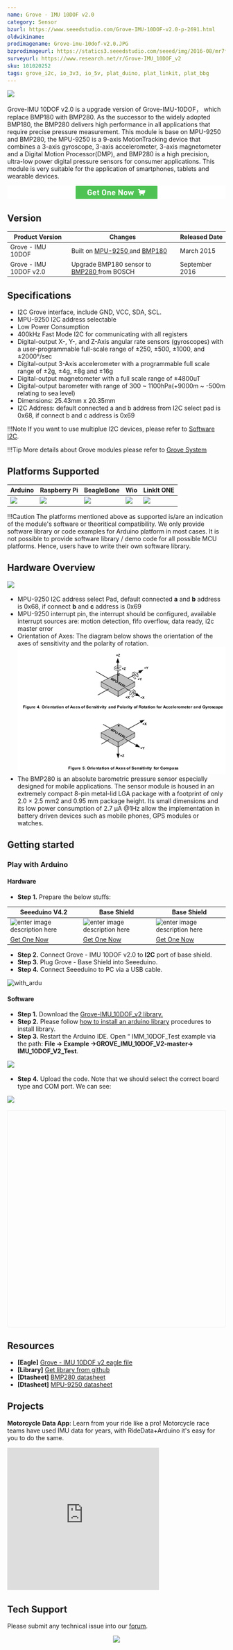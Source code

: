 ```yaml
---
name: Grove - IMU 10DOF v2.0
category: Sensor
bzurl: https://www.seeedstudio.com/Grove-IMU-10DOF-v2.0-p-2691.html
oldwikiname:
prodimagename: Grove-imu-10dof-v2.0.JPG
bzprodimageurl: https://statics3.seeedstudio.com/seeed/img/2016-08/mr7fhEvszUFQsHT2SjUSVb29.jpg
surveyurl: https://www.research.net/r/Grove-IMU_10DOF_v2
sku: 101020252
tags: grove_i2c, io_3v3, io_5v, plat_duino, plat_linkit, plat_bbg
---
```


![](https://files.seeedstudio.com/wiki/Grove-IMU_10DOF_v2.0/img/Grove-imu-10dof-v2.0.jpg)

Grove-IMU 10DOF v2.0 is a upgrade version of Grove-IMU-10DOF， which replace BMP180 with BMP280. As the successor to the widely adopted BMP180, the BMP280 delivers high performance in all applications that require precise pressure measurement. This module is base on MPU-9250 and BMP280, the MPU-9250 is a 9-axis MotionTracking device that combines a 3-axis gyroscope, 3-axis accelerometer, 3-axis magnetometer and a Digital Motion Processor(DMP), and BMP280 is a high precision, ultra-low power digital pressure sensors for consumer applications. This module is very suitable for the application of smartphones, tablets and wearable devices.

[![](https://raw.githubusercontent.com/SeeedDocument/common/master/Get_One_Now_Banner.png)](https://www.seeedstudio.com/Grove-IMU-10DOF-v2.0-p-2691.html)

## Version

|  Product Version       | Changes                                                                                                                                                                                                                                      | Released Date  |
|------------------------|----------------------------------------------------------------------------------------------------------------------------------------------------------------------------------------------------------------------------------------------|----------------|
| Grove - IMU 10DOF      | Built on [MPU-9250 ](https://raw.githubusercontent.com/SeeedDocument/Grove-IMU_10DOF/master/res/MPU-9250A_Product_Specification.pdf ) and [BMP180 ](https://raw.githubusercontent.com/SeeedDocument/Grove-IMU_10DOF/master/res/BMP180.pdf )  | March 2015     |
| Grove - IMU 10DOF v2.0 | Upgrade BMP180 sensor to [BMP280 ](https://raw.githubusercontent.com/SeeedDocument/Grove-Barometer_Sensor-BMP280/master/res/Grove-Barometer_Sensor-BMP280-BMP280-DS001-12_Datasheet.pdf ) from BOSCH                                         | September 2016 |


## Specifications


-   I2C Grove interface, include GND, VCC, SDA, SCL.
-   MPU-9250 I2C address selectable
-   Low Power Consumption
-   400kHz Fast Mode I2C for communicating with all registers
-   Digital-output X-, Y-, and Z-Axis angular rate sensors (gyroscopes) with a user-programmable full-scale range of ±250, ±500, ±1000, and ±2000°/sec
-   Digital-output 3-Axis accelerometer with a programmable full scale range of ±2g, ±4g, ±8g and ±16g
-   Digital-output magnetometer with a full scale range of ±4800uT
-   Digital-output barometer with range of 300 ~ 1100hPa(+9000m ~ -500m relating to sea level)
-   Dimensions: 25.43mm x 20.35mm
- I2C Address: default connected a and b address from I2C select pad is 0x68, if connect b and c address is 0x69

!!!Note
    If you want to use multiplue I2C devices, please refer to [Software I2C](http://wiki.seeedstudio.com/Arduino_Software_I2C_user_guide/).

!!!Tip
    More details about Grove modules please refer to [Grove System](http://wiki.seeedstudio.com/Grove_System/)

## Platforms Supported


| Arduino                                                                                             | Raspberry Pi                                                                                             | BeagleBone                                                                                      | Wio                                                                                               | LinkIt ONE                                                                                         |
|-----------------------------------------------------------------------------------------------------|----------------------------------------------------------------------------------------------------------|-------------------------------------------------------------------------------------------------|---------------------------------------------------------------------------------------------------|----------------------------------------------------------------------------------------------------|
| ![](https://files.seeedstudio.com/wiki/wiki_english/docs/images/arduino_logo.jpg) | ![](https://files.seeedstudio.com/wiki/wiki_english/docs/images/raspberry_pi_logo_n.jpg) | ![](https://files.seeedstudio.com/wiki/wiki_english/docs/images/bbg_logo.jpg) | ![](https://files.seeedstudio.com/wiki/wiki_english/docs/images/wio_logo_n.jpg) | ![](https://files.seeedstudio.com/wiki/wiki_english/docs/images/linkit_logo.jpg) |

!!!Caution
    The platforms mentioned above as supported is/are an indication of the module's software or theoritical compatibility. We only provide software library or code examples for Arduino platform in most cases. It is not possible to provide software library / demo code for all possible MCU platforms. Hence, users have to write their own software library.


## Hardware Overview

![](https://files.seeedstudio.com/wiki/Grove-IMU_10DOF_v2.0/img/dimensions.jpg)


-  MPU-9250 I2C address select Pad, default connected **a** and **b** address is 0x68, if connect **b** and **c** address is 0x69
-  MPU-9250 interrupt pin, the interrupt should be configured, available interrupt sources are: motion detection, fifo overflow, data ready, i2c master error
- Orientation of Axes:
The diagram below shows the orientation of the axes of sensitivity and the polarity of rotation.
![](https://raw.githubusercontent.com/SeeedDocument/Grove-IMU_10DOF/master/img/Imu-10dof-dir-axes.png)
- The BMP280 is an absolute barometric pressure sensor especially designed for mobile applications. The sensor module is housed in an extremely compact 8-pin metal-lid LGA package with a footprint of only 2.0 × 2.5 mm2 and 0.95 mm package height. Its small dimensions and its low power consumption of 2.7 μA @1Hz allow the implementation in battery driven devices such as mobile phones, GPS modules or watches.



## Getting started


### Play with Arduino

#### Hardware

- **Step 1.** Prepare the below stuffs:

| Seeeduino V4.2 | Base Shield| Base Shield |
|--------------|-------------|-----------------|
|![enter image description here](https://files.seeedstudio.com/wiki/wiki_english/docs/images/seeeduino_v4.2.jpg)|![enter image description here](https://files.seeedstudio.com/wiki/wiki_english/docs/images/base_shield.jpg)|![enter image description here](https://files.seeedstudio.com/wiki/Grove-IMU_10DOF_v2.0/img/Grove-imu-10dof-v2.0_s.jpg)|
|[Get One Now](http://www.seeedstudio.com/Seeeduino-V4.2-p-2517.html)|[Get One Now](https://www.seeedstudio.com/Base-Shield-V2-p-1378.html)|[Get One Now](https://www.seeedstudio.com/Grove-IMU-10DOF-v2.0-p-2691.html)|

- **Step 2.** Connect Grove - IMU 10DOF v2.0 to **I2C** port of base shield.
- **Step 3.** Plug Grove - Base Shield into Seeeduino.
- **Step 4.** Connect Seeeduino to PC via a USB cable.

<!--link-->
![with_ardu](https://files.seeedstudio.com/wiki/Grove-IMU_10DOF_v2.0/img/with_ardu.jpg)



#### Software

- **Step 1.** Download the [Grove-IMU_10DOF_v2 library.](https://github.com/Seeed-Studio/Grove_IMU_10DOF_v2.0/archive/master.zip)
- **Step 2.** Please follow [how to install an arduino library](http://wiki.seeedstudio.com/How_to_install_Arduino_Library/) procedures to install library.
- **Step 3.** Restart the Arduino IDE. Open “ IMM_10DOF_Test example via the path: **File -> Example ->GROVE_IMU_10DOF_V2-master-> IMU_10DOF_V2_Test**.

![](https://files.seeedstudio.com/wiki/Grove-IMU_10DOF_v2.0/img/library%20example.jpg)
- **Step 4.** Upload the code. Note that we should select the correct board type and COM port.
We can see:

![](https://files.seeedstudio.com/wiki/Grove-IMU_10DOF_v2.0/img/ardu_result.jpg)


<div class="altium-ecad-viewer" data-project-src="https://github.com/SeeedDocument/Grove-IMU_10DOF_v2.0/raw/master/res/Grove%20-%20IMU%2010DOF%20v2.0.zip" style="border-radius: 0px 0px 4px 4px; height: 500px; border-style: solid; border-width: 1px; border-color: rgb(241, 241, 241); overflow: hidden; max-width: 1280px; max-height: 700px; box-sizing: border-box;" />
</div>


## Resources


-   **[Eagle]** [Grove - IMU 10DOF v2 eagle file](https://files.seeedstudio.com/wiki/Grove-IMU_10DOF_v2.0/res/Grove%20-%20IMU%2010DOF%20v2.0.zip)
-   **[Library]** [Get library from github](https://github.com/Seeed-Studio/Grove_IMU_10DOF_v2.0/archive/master.zip)
-   **[Dtasheet]** [BMP280 datasheet](https://files.seeedstudio.com/wiki/Grove-IMU_10DOF_v2.0/res/BMP280-Datasheet.pdf)
-   **[Dtasheet]** [MPU-9250 datasheet](https://raw.githubusercontent.com/SeeedDocument/Grove-IMU_10DOF/master/res/MPU-9250A_Product_Specification.pdf)


<!-- This Markdown file was created from http://www.seeedstudio.com/wiki/Grove_-_IMU_10DOF -->

## Projects

**Motorcycle Data App**: Learn from your ride like a pro! Motorcycle race teams have used IMU data for years, with RideData+Arduino it's easy for you to do the same.

<iframe frameborder='0' height='327.5' scrolling='no' src='https://www.hackster.io/RideData/motorcycle-data-app-11698f/embed' width='350'></iframe>

## Tech Support

Please submit any technical issue into our [forum](http://forum.seeedstudio.com/).
<br /><p style="text-align:center"><a href="https://www.seeedstudio.com/act-4.html?utm_source=wiki&utm_medium=wikibanner&utm_campaign=newproducts" target="_blank"><img src="https://files.seeedstudio.com/wiki/Wiki_Banner/new_product.jpg" /></a></p>